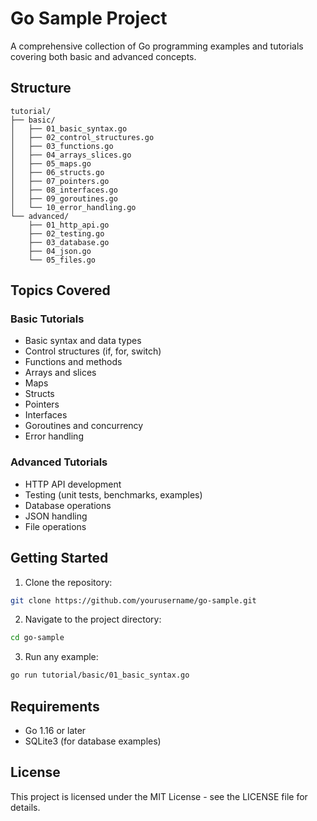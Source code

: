 # Go Sample Project

A comprehensive collection of Go programming examples and tutorials covering both basic and advanced concepts.

## Structure

```
tutorial/
├── basic/
│   ├── 01_basic_syntax.go
│   ├── 02_control_structures.go
│   ├── 03_functions.go
│   ├── 04_arrays_slices.go
│   ├── 05_maps.go
│   ├── 06_structs.go
│   ├── 07_pointers.go
│   ├── 08_interfaces.go
│   ├── 09_goroutines.go
│   └── 10_error_handling.go
└── advanced/
    ├── 01_http_api.go
    ├── 02_testing.go
    ├── 03_database.go
    ├── 04_json.go
    └── 05_files.go
```

## Topics Covered

### Basic Tutorials
- Basic syntax and data types
- Control structures (if, for, switch)
- Functions and methods
- Arrays and slices
- Maps
- Structs
- Pointers
- Interfaces
- Goroutines and concurrency
- Error handling

### Advanced Tutorials
- HTTP API development
- Testing (unit tests, benchmarks, examples)
- Database operations
- JSON handling
- File operations

## Getting Started

1. Clone the repository:
```bash
git clone https://github.com/yourusername/go-sample.git
```

2. Navigate to the project directory:
```bash
cd go-sample
```

3. Run any example:
```bash
go run tutorial/basic/01_basic_syntax.go
```

## Requirements

- Go 1.16 or later
- SQLite3 (for database examples)

## License

This project is licensed under the MIT License - see the LICENSE file for details. 